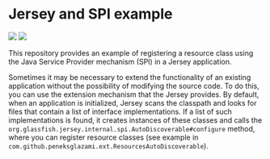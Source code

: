 # Jersey and SPI example

[![](https://img.shields.io/badge/License-Apache%202-blue.svg)](LICENSE)
![](https://github.com/peneksglazami/jersey-spi-example/workflows/Java%20CI/badge.svg)

This repository provides an example of registering a resource class using the Java Service Provider mechanism (SPI)
in a Jersey application.

Sometimes it may be necessary to extend the functionality of an existing application without the possibility of
modifying the source code. To do this, you can use the extension mechanism that the Jersey provides. By default,
when an application is initialized, Jersey scans the classpath and looks for files that contain a list of interface
implementations. If a list of such implementations is found, it creates instances of these classes and calls the
`org.glassfish.jersey.internal.spi.AutoDiscoverable#configure` method, where you can register resource classes
(see example in `com.github.peneksglazami.ext.ResourcesAutoDiscoverable`).